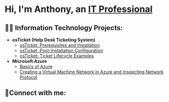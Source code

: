 <h1>Hi, I'm Anthony, an <a href="https://linkedin.com/in/Josh">IT Professional</a></h1>

<h2>👨‍💻 Information Technology Projects:</h2>

- <b>osTicket (Help Desk Ticketing System)</b>
  - [osTicket: Prerequisites and Installation](https://github.com/antxcyber/osticket-prereqs)
  - [osTicket: Post-Installation Configuration](https://github.com/antxcyber/post-install-config)
  - [osTicket: Ticket Lifecycle Examples](https://github.com/antxcyber/ticket-lifecycle)
- <b>Microsoft Azure</b>
  - [Basics of Azure](https://github.com/antxcyber/basics-of-azure)
  - [Creating a Virtual Machine Network in Azure and Inspecting Network Protocol](https://github.com/antxcyber/azure-network-protocols)
<h2>🤳Connect with me:</h2>
